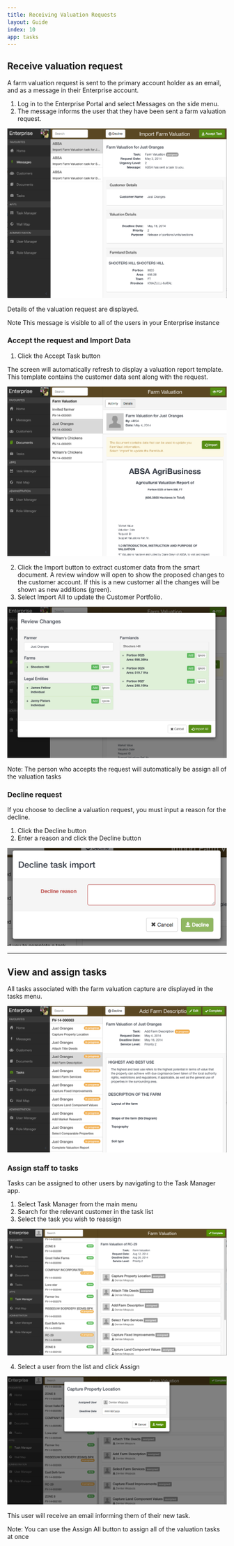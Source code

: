 ```yaml
---
title: Receiving Valuation Requests
layout: Guide
index: 10
app: tasks
---
```


## Receive valuation request

A farm valuation request is sent to the primary account holder as an email, and as a message in their Enterprise account.

1. Log in to the Enterprise Portal and select Messages on the side menu. 
2. The message informs the user that they have been sent a farm valuation request. 

![Receive valuation request](images/ENT_receive_request.png)

Details of the valuation request are displayed.

Note This message is visible to all of the users in your Enterprise instance

### Accept the request and Import Data

1. Click the Accept Task button

The screen will automatically refresh to display a valuation report template. This template contains the customer data sent along with the request.

![Template](images/ENT_valuation_empty.png)

2. Click the Import button to extract customer data from the smart document. A review window will open to show the proposed changes to the customer account. If this is a new customer all the changes will be shown as new additions (green). 
3. Select Import All to update the Customer Portfolio. 

![Import customer data](images/ENT_import_customer.png)

Note: The person who accepts the request will automatically be assign all of the valuation tasks

### Decline request

If you choose to decline a valuation request, you must input a reason for the decline. 

1. Click the Decline button
2. Enter a reason and click the Decline button

![Decline request](images/ENT_decline_request.png)

--------

## View and assign tasks


All tasks associated with the farm valuation capture are displayed in the tasks menu.

![Task list](images/ENT_tasks_list.png)

### Assign staff to tasks

Tasks can be assigned to other users by navigating to the Task Manager app. 

1. Select Task Manager from the main menu
2. Search for the relevant customer in the task list
3. Select the task you wish to reassign 

![Task manager](images/ENT_task_manager.png)

4. Select a user from the list and click Assign   

![Assign tasks](images/ENT_assign_tasks.png)
  
This user will receive an email informing them of their new task.

Note: You can use the Assign All button to assign all of the valuation tasks at once  